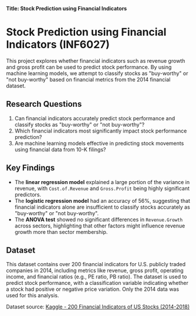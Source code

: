 **Title: Stock Prediction using Financial Indicators**

# Stock Prediction using Financial Indicators (INF6027) 
This project explores whether financial indicators such as revenue growth and gross profit can be used to predict stock performance. By using machine learning models, we attempt to classify stocks as "buy-worthy" or "not buy-worthy" based on financial metrics from the 2014 financial dataset.

## Research Questions
1. Can financial indicators accurately predict stock performance and classify stocks as "buy-worthy" or "not buy-worthy"?
2. Which financial indicators most significantly impact stock performance prediction?
3. Are machine learning models effective in predicting stock movements using financial data from 10-K filings?

## Key Findings
- The **linear regression model** explained a large portion of the variance in revenue, with `Cost.of.Revenue` and `Gross.Profit` being highly significant predictors.
- The **logistic regression model** had an accuracy of 56%, suggesting that financial indicators alone are insufficient to classify stocks accurately as "buy-worthy" or "not buy-worthy".
- The **ANOVA test** showed no significant differences in `Revenue.Growth` across sectors, highlighting that other factors might influence revenue growth more than sector membership.

## Dataset
This dataset contains over 200 financial indicators for U.S. publicly traded companies in 2014, including metrics like revenue, gross profit, operating income, and financial ratios (e.g., PE ratio, PB ratio). The dataset is used to predict stock performance, with a classification variable indicating whether a stock had positive or negative price variation. Only the 2014 data was used for this analysis.

Dataset source: [Kaggle - 200 Financial Indicators of US Stocks (2014-2018)](https://www.kaggle.com/datasets/cnic92/200-financial-indicators-of-us-stocks-20142018)
